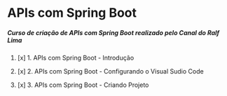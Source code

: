 # APIs com Spring Boot

##### Curso de criação de APIs com Spring Boot realizado pelo Canal do Ralf Lima

1. [x] 1. APIs com Spring Boot - Introdução

2. [x] 2. APIs com Spring Boot - Configurando o Visual Sudio Code

3. [x] 3. APIs com Spring Boot - Criando Projeto
